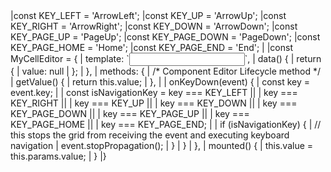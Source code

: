 <framework-specific-section frameworks="vue">
<snippet transform={false}>
|const KEY_LEFT = 'ArrowLeft';
|const KEY_UP = 'ArrowUp';
|const KEY_RIGHT = 'ArrowRight';
|const KEY_DOWN = 'ArrowDown';
|const KEY_PAGE_UP = 'PageUp';
|const KEY_PAGE_DOWN = 'PageDown';
|const KEY_PAGE_HOME = 'Home';
|const KEY_PAGE_END = 'End';
|
|const MyCellEditor = {
|    template: `<input v-model="value" @keydown="onKeyDown" /lo>`,
|    data() {
|        return {
|            value: null
|        };
|    },
|    methods: {
|        /* Component Editor Lifecycle method */
|        getValue() {
|            return this.value;
|        },
|        
|        onKeyDown(event) {
|           const key = event.key;
|
|           const isNavigationKey = key === KEY_LEFT ||
|               key === KEY_RIGHT ||
|               key === KEY_UP ||
|               key === KEY_DOWN ||
|               key === KEY_PAGE_DOWN ||
|               key === KEY_PAGE_UP ||
|               key === KEY_PAGE_HOME ||
|               key === KEY_PAGE_END;
|
|               if (isNavigationKey) {
|                   // this stops the grid from receiving the event and executing keyboard navigation
|                   event.stopPropagation();
|               }
|        }
|    },
|    mounted() {
|        this.value = this.params.value;
|    }
|}
</snippet>
</framework-specific-section>